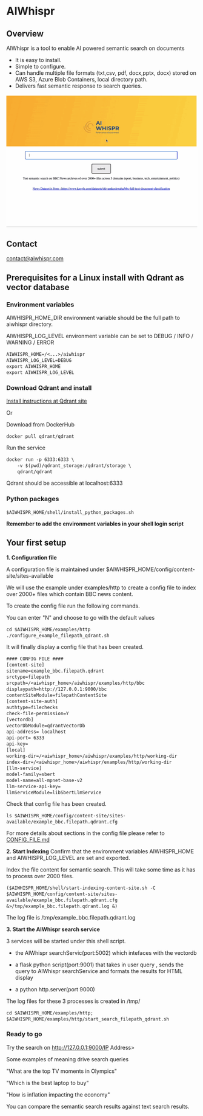 # AIWhispr

## Overview
AIWhispr is a tool to enable AI powered semantic search on documents 
- It is easy to install.
- Simple to configure.
- Can handle multiple file formats (txt,csv, pdf, docx,pptx, docx) stored on AWS S3, Azure Blob Containers, local directory path.
- Delivers fast semantic response to search queries.

![Alt Text](../resources/aiwhispr-example.gif)

## Contact
contact@aiwhispr.com

## Prerequisites for a Linux install with Qdrant as vector database

### Environment variables
AIWHISPR_HOME_DIR environment variable should be the full path to aiwhispr directory.

AIWHISPR_LOG_LEVEL environment variable can be set to  DEBUG / INFO / WARNING / ERROR
```
AIWHISPR_HOME=/<...>/aiwhispr
AIWHISPR_LOG_LEVEL=DEBUG
export AIWHISPR_HOME
export AIWHISPR_LOG_LEVEL
```
### Download Qdrant and install

[Install instructions at Qdrant site](https://qdrant.tech/documentation/quick-start/)

Or

Download from DockerHub
```
docker pull qdrant/qdrant
```

Run the service
```
docker run -p 6333:6333 \
    -v $(pwd)/qdrant_storage:/qdrant/storage \
    qdrant/qdrant
```

Qdrant should be accessible at localhost:6333


### Python packages
```
$AIWHISPR_HOME/shell/install_python_packages.sh
```

**Remember to add the environment variables in your shell login script**

## Your first setup
**1. Configuration file**

A configuration file is maintained under $AIWHISPR_HOME/config/content-site/sites-available

We will use the example under examples/http to create a config file to index over 2000+ files which contain BBC news content.

To create the config file run the following commands. 

You can enter "N" and choose to go with the default values
```
cd $AIWHISPR_HOME/examples/http
./configure_example_filepath_qdrant.sh
```

It will finally display a config file that has been created.
```
#### CONFIG FILE ####
[content-site]
sitename=example_bbc.filepath.qdrant
srctype=filepath
srcpath=/<aiwhispr_home>/aiwhispr/examples/http/bbc
displaypath=http://127.0.0.1:9000/bbc
contentSiteModule=filepathContentSite
[content-site-auth]
authtype=filechecks
check-file-permission=Y
[vectordb]
vectorDbModule=qdrantVectorDb
api-address= localhost
api-port= 6333
api-key= 
[local]
working-dir=/<aiwhispr_home>/aiwhispr/examples/http/working-dir
index-dir=/<aiwhispr_home>/aiwhispr/examples/http/working-dir
[llm-service]
model-family=sbert
model-name=all-mpnet-base-v2
llm-service-api-key=
llmServiceModule=libSbertLlmService
```

Check that config file has been created.
```
ls $AIWHISPR_HOME/config/content-site/sites-available/example_bbc.filepath.qdrant.cfg
```

For more details about sections in the config file please refer to [CONFIG_FILE.md](../CONFIG_FILE.md)

**2. Start Indexing**
Confirm that the environment variables AIWHISPR_HOME and AIWHISPR_LOG_LEVEL are set and exported.

Index the file content for semantic search. This will take some time as it has to process over 2000 files.
```
($AIWHISPR_HOME/shell/start-indexing-content-site.sh -C $AIWHISPR_HOME/config/content-site/sites-available/example_bbc.filepath.qdrant.cfg &>/tmp/example_bbc.filepath.qdrant.log &)
```
The log file is /tmp/example_bbc.filepath.qdrant.log

**3. Start the AIWhispr search service**

3 services will be started under this shell script.

- the AIWhispr searchServic(port:5002) which intefaces with the vectordb

- a flask python script(port:9001) that takes in user query , sends the query  to AIWhispr searchService and formats the results for HTML display

- a python http.server(port 9000)

The log files for these 3 processes is created in /tmp/

```
cd $AIWHISPR_HOME/examples/http; $AIWHISPR_HOME/examples/http/start_search_filepath_qdrant.sh
```

### Ready to go
Try the search on http://127.0.0.1:9000/IP Address>

Some examples of meaning drive search queries

"What are the top TV moments in Olympics"

"Which is the best laptop to buy"

"How is inflation impacting the economy"

You can compare the semantic search results against text search results.


